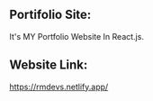 ## Portifolio Site:

It's MY Portfolio Website In React.js.

## Website Link:

https://rmdevs.netlify.app/

 
